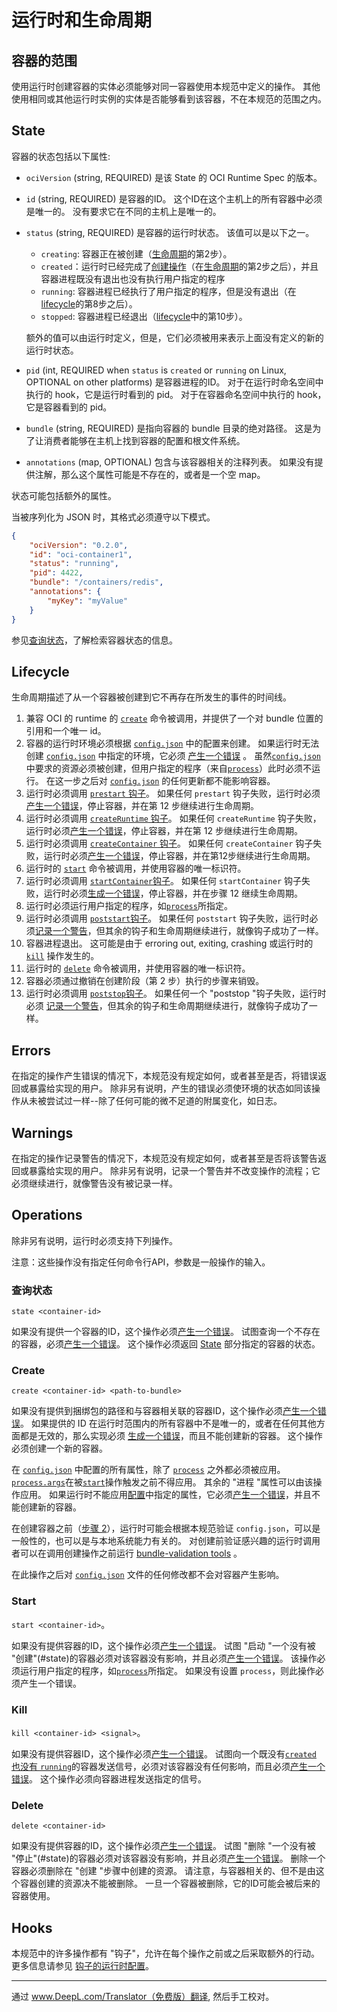 # <a name="runtimeAndLifecycle" />运行时和生命周期

## <a name="runtimeScopeContainer" />容器的范围

使用运行时创建容器的实体必须能够对同一容器使用本规范中定义的操作。
其他使用相同或其他运行时实例的实体是否能够看到该容器，不在本规范的范围之内。

## <a name="runtimeState" />State

容器的状态包括以下属性:

- `ociVersion` (string, REQUIRED) 是该 State 的 OCI Runtime Spec 的版本。
- `id` (string, REQUIRED) 是容器的ID。
    这个ID在这个主机上的所有容器中必须是唯一的。
    没有要求它在不同的主机上是唯一的。
- `status` (string, REQUIRED) 是容器的运行时状态。
    该值可以是以下之一。

    * `creating`: 容器正在被创建（[生命周期](#lifecycle)的第2步）。
    * `created`：运行时已经完成了[创建操作](#create)（在[生命周期](#lifecycle)的第2步之后），并且容器进程既没有退出也没有执行用户指定的程序
    * `running`: 容器进程已经执行了用户指定的程序，但是没有退出（在[lifecycle](#lifecycle)的第8步之后）。
    * `stopped`: 容器进程已经退出（[lifecycle](#lifecycle)中的第10步）。

    额外的值可以由运行时定义，但是，它们必须被用来表示上面没有定义的新的运行时状态。
- `pid` (int, REQUIRED when `status` is `created` or `running` on Linux, OPTIONAL on other platforms) 是容器进程的ID。
  对于在运行时命名空间中执行的 hook，它是运行时看到的 pid。
  对于在容器命名空间中执行的 hook，它是容器看到的 pid。
- `bundle` (string, REQUIRED) 是指向容器的 bundle 目录的绝对路径。
    这是为了让消费者能够在主机上找到容器的配置和根文件系统。
- `annotations` (map, OPTIONAL) 包含与该容器相关的注释列表。
    如果没有提供注解，那么这个属性可能是不存在的，或者是一个空 map。

状态可能包括额外的属性。

当被序列化为 JSON 时，其格式必须遵守以下模式。

```json
{
    "ociVersion": "0.2.0",
    "id": "oci-container1",
    "status": "running",
    "pid": 4422,
    "bundle": "/containers/redis",
    "annotations": {
        "myKey": "myValue"
    }
}
```

参见[查询状态](#query-state)，了解检索容器状态的信息。

## <a name="runtimeLifecycle" />Lifecycle

生命周期描述了从一个容器被创建到它不再存在所发生的事件的时间线。

1. 兼容 OCI 的 runtime 的 [`create`](runtime.md#create) 命令被调用，并提供了一个对 bundle 位置的引用和一个唯一 id。
2. 容器的运行时环境必须根据 [`config.json`](config.md) 中的配置来创建。
    如果运行时无法创建 [`config.json`](config.md) 中指定的环境，它必须 [产生一个错误](#errors) 。
    虽然[`config.json`](config.md)中要求的资源必须被创建，但用户指定的程序（来自[`process`](config.md#process)）此时必须不运行。
    在这一步之后对 [`config.json`](config.md) 的任何更新都不能影响容器。
3. 运行时必须调用 [`prestart` 钩子](config.md#prestart)。
    如果任何 `prestart` 钩子失败，运行时必须 [产生一个错误](#errors)，停止容器，并在第 12 步继续进行生命周期。
4. 运行时必须调用 [`createRuntime` 钩子](config.md#createRuntime-hooks)。
    如果任何 `createRuntime` 钩子失败，运行时必须[产生一个错误](#errors)，停止容器，并在第 12 步继续进行生命周期。
5. 运行时必须调用 [`createContainer` 钩子](config.md#createContainer-hooks)。
    如果任何 `createContainer` 钩子失败，运行时必须[产生一个错误](#errors)，停止容器，并在第12步继续进行生命周期。
6. 运行时的 [`start`](runtime.md#start) 命令被调用，并使用容器的唯一标识符。
7. 运行时必须调用 [`startContainer`钩子](config.md#startContainer-hooks)。
    如果任何 `startContainer` 钩子失败，运行时必须[生成一个错误](#errors)，停止容器，并在步骤 12 继续生命周期。
8. 运行时必须运行用户指定的程序，如[`process`](config.md#process)所指定。
9. 运行时必须调用 [`poststart`钩子](config.md#poststart)。
    如果任何 `poststart` 钩子失败，运行时必须[记录一个警告](#warnings)，但其余的钩子和生命周期继续进行，就像钩子成功了一样。
10. 容器进程退出。
    这可能是由于 erroring out, exiting, crashing 或运行时的 [`kill`](runtime.md#kill) 操作发生的。
11. 运行时的 [`delete`](runtime.md#delete) 命令被调用，并使用容器的唯一标识符。
12. 容器必须通过撤销在创建阶段（第 2 步）执行的步骤来销毁。
13. 运行时必须调用 [`poststop`钩子](config.md#poststop)。
    如果任何一个 "poststop "钩子失败，运行时必须 [记录一个警告](#warnings)，但其余的钩子和生命周期继续进行，就像钩子成功了一样。

## <a name="runtimeErrors" />Errors

在指定的操作产生错误的情况下，本规范没有规定如何，或者甚至是否，将错误返回或暴露给实现的用户。
除非另有说明，产生的错误必须使环境的状态如同该操作从未被尝试过一样--除了任何可能的微不足道的附属变化，如日志。

## <a name="runtimeWarnings" />Warnings

在指定的操作记录警告的情况下，本规范没有规定如何，或者甚至是否将该警告返回或暴露给实现的用户。
除非另有说明，记录一个警告并不改变操作的流程；它必须继续进行，就像警告没有被记录一样。

## <a name="runtimeOperations" />Operations

除非另有说明，运行时必须支持下列操作。

注意：这些操作没有指定任何命令行API，参数是一般操作的输入。

### <a name="runtimeQueryState" />查询状态

`state <container-id>`

如果没有提供一个容器的ID，这个操作必须[产生一个错误](#errors)。
试图查询一个不存在的容器，必须[产生一个错误](#errors)。
这个操作必须返回 [State](#state) 部分指定的容器的状态。

### <a name="runtimeCreate" />Create

`create <container-id> <path-to-bundle>`

如果没有提供到捆绑包的路径和与容器相关联的容器ID，这个操作必须[产生一个错误](#errors)。
如果提供的 ID 在运行时范围内的所有容器中不是唯一的，或者在任何其他方面都是无效的，那么实现必须 [生成一个错误](#errors)，而且不能创建新的容器。
这个操作必须创建一个新的容器。

在 [`config.json`](config.md) 中配置的所有属性，除了 [`process`](config.md#process) 之外都必须被应用。
[`process.args`](config.md#process)在被[`start`](#start)操作触发之前不得应用。
其余的 "进程 "属性可以由该操作应用。
如果运行时不能应用[配置](config.md)中指定的属性，它必须[产生一个错误](#errors)，并且不能创建新的容器。

在创建容器之前（[步骤 2](#lifecycle)），运行时可能会根据本规范验证 `config.json`，可以是一般性的，也可以是与本地系统能力有关的。
对创建前验证感兴趣的运行时调用者可以在调用创建操作之前运行 [bundle-validation tools](implementations.md#testing--tools) 。

在此操作之后对 [`config.json`](config.md) 文件的任何修改都不会对容器产生影响。

### <a name="runtimeStart" />Start

`start <container-id>`。

如果没有提供容器的ID，这个操作必须[产生一个错误](#errors)。
试图 "启动 "一个没有被 "创建"(#state)的容器必须对该容器没有影响，并且必须[产生一个错误](#errors)。
该操作必须运行用户指定的程序，如[`process`](config.md#process)所指定。
如果没有设置 `process`，则此操作必须产生一个错误。

### <a name="runtimeKill" />Kill

`kill <container-id> <signal>`。

如果没有提供容器ID，这个操作必须[产生一个错误](#errors)。
试图向一个既没有[`created` 也没有 `running`](#state)的容器发送信号，必须对该容器没有任何影响，而且必须[产生一个错误](#errors)。
这个操作必须向容器进程发送指定的信号。

### <a name="runtimeDelete" />Delete

`delete <container-id>`

如果没有提供容器的ID，这个操作必须[产生一个错误](#errors)。
试图 "删除 "一个没有被 "停止"(#state)的容器必须对该容器没有影响，并且必须[产生一个错误](#errors)。
删除一个容器必须删除在 "创建 "步骤中创建的资源。
请注意，与容器相关的、但不是由这个容器创建的资源决不能被删除。
一旦一个容器被删除，它的ID可能会被后来的容器使用。


## <a name="runtimeHooks" />Hooks

本规范中的许多操作都有 "钩子"，允许在每个操作之前或之后采取额外的行动。
更多信息请参见 [钩子的运行时配置](./config.md#posix-platform-hooks)。

---

通过 www.DeepL.com/Translator（免费版）翻译, 然后手工校对。